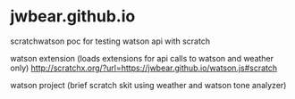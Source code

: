 # jwbear.github.io
scratchwatson poc for testing watson api with scratch

watson extension (loads extensions for api calls to watson and weather only)
http://scratchx.org/?url=https://jwbear.github.io/watson.js#scratch

watson project (brief scratch skit using weather and watson tone analyzer)
